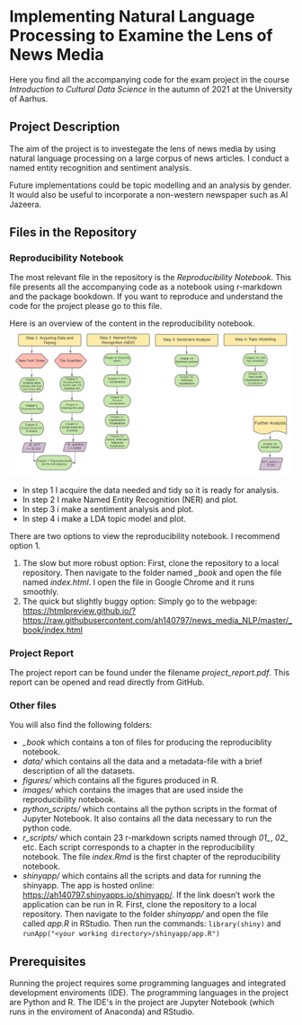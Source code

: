 # Implementing Natural Language Processing to Examine the Lens of News Media

Here you find all the accompanying code for the exam project in the course *Introduction to Cultural Data Science*
in the autumn of 2021 at the University of Aarhus.

## Project Description

The aim of the project is to investegate the lens of news media by using natural
language processing on a large corpus of news articles. I conduct a named entity recognition and sentiment analysis. 

Future implementations could be topic modelling and an analysis by gender. 
It would also be useful to incorporate a non-western newspaper such as Al Jazeera.   

## Files in the Repository

### Reproducibility Notebook
The most relevant file in the repository is the *Reproducibility Notebook*. 
This file presents all the accompanying code as a notebook using r-markdown and the package bookdown.
If you want to reproduce and understand the code for the project please go to this file. 

Here is an overview of the content in the reproducibility notebook.
![Overview of the Reproducibility Notebook](images/flowchart_reproducibility_notebook.png)

* In step 1 I acquire the data needed and tidy so it is ready for analysis. 
* In step 2 I make Named Entity Recognition (NER) and plot.
* In step 3 i make a sentiment analysis and plot.
* In step 4 i make a LDA topic model and plot.
 
There are two options to view the reproducibility notebook. I recommend option 1. 

1. The slow but more robust option: First, clone the repository to a local repository. Then navigate to the folder named
*_book* and open the file named *index.html*. I open the file in Google Chrome and it runs smoothly. 
2. The quick but slightly buggy option: Simply go to the webpage: https://htmlpreview.github.io/?https://raw.githubusercontent.com/ah140797/news_media_NLP/master/_book/index.html

### Project Report

The project report can be found under the filename *project_report.pdf*. This report can be opened and read directly from GitHub. 

### Other files

You will also find the following folders:

* *_book* which contains a ton of files for producing the reproduciblity notebook.
* *data/* which contains all the data and a metadata-file with a brief description of all the datasets.
* *figures/* which contains all the figures produced in R.
* *images/* which contains the images that are used inside the reproducibility notebook.
* *python_scripts/* which contains all the python scripts in the format of Jupyter Notebook. It also contains all the data necessary to run the python code.
* *r_scripts/* which contain 23 r-markdown scripts named through *01_*, *02_* etc. Each script
corresponds to a chapter in the reproducibility notebook. The file *index.Rmd* is the first chapter of the reproducibility notebook.
* *shinyapp/* which contains all the scripts and data for running the shinyapp. 
The app is hosted online: https://ah140797.shinyapps.io/shinyapp/. 
If the link doesn’t work the application can be run in R. First, clone the repository to a local repository.
Then navigate to the folder *shinyapp/* and open the file called *app.R* in RStudio. Then run the commands:
`library(shiny)` and `runApp("<your working directory>/shinyapp/app.R")`

## Prerequisites

Running the project requires some programming languages and integrated development enviroments (IDE). 
The programming languages in the project are Python and R.
The IDE's in the project are Jupyter Notebook (which runs in the enviroment of Anaconda) and RStudio. 







